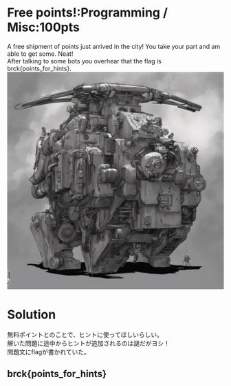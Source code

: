# Free points!:Programming / Misc:100pts
A free shipment of points just arrived in the city! You take your part and am able to get some. Neat!  
After talking to some bots you overhear that the flag is brck{points_for_hints}.  
![AI_Robot3.png](AI_Robot3.png)  

# Solution
無料ポイントとのことで、ヒントに使ってほしいらしい。  
解いた問題に途中からヒントが追加されるのは謎だがヨシ！  
問題文にflagが書かれていた。  

## brck{points_for_hints}